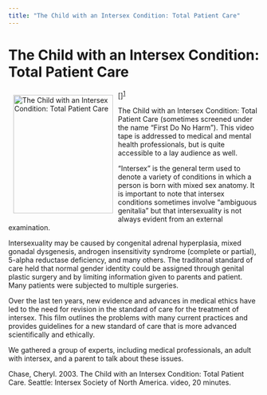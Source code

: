 ```yaml
---
title: "The Child with an Intersex Condition: Total Patient Care"
---
```


# The Child with an Intersex Condition: Total Patient Care

 [<img src="/img/books/tpc.jpg" width=200 height=238 alt="The Child with an Intersex Condition: Total Patient Care" align=left hspace=10 vspace=10>]<sup class="footnote" id="fnrev5747283245d8a20a373b08-1"><a href="#fn5747283245d8a20a373b08-1">1</a></sup>  

<p>The Child with an Intersex Condition: Total Patient Care (sometimes screened under the name &#8220;First Do No Harm&#8221;). This video tape is addressed to medical and mental health professionals, but is quite accessible to a lay audience as well.  </p>

<p>&#8220;Intersex&#8221; is the general term used to denote a variety of conditions in which a person is born with mixed sex anatomy. It is important to note that intersex conditions sometimes involve &#8220;ambiguous genitalia&#8221; but that intersexuality is not always evident from an external examination.  </p>

<p>Intersexuality may be caused by congenital adrenal hyperplasia, mixed gonadal dysgenesis, androgen insensitivity syndrome (complete or partial), 5-alpha reductase deficiency, and many others. The traditonal standard of care held that normal gender identity could be assigned through genital plastic surgery and by limiting information given to parents and patient. Many patients were subjected to multiple surgeries.  </p>

<p>Over the last ten years, new evidence and advances in medical ethics have led to the need for revision in the standard of care for the treatment of intersex. This film outlines the problems with many current practices and provides guidelines for a new standard of care that is more advanced scientifically and ethically.  </p>

<p>We gathered a group of experts, including medical professionals, an adult with intersex, and a parent to talk about these issues.  </p>

<p>Chase, Cheryl. 2003. The Child with an Intersex Condition: Total Patient Care. Seattle: Intersex Society of North America. video, 20 minutes.</p>

 [1]: /donate